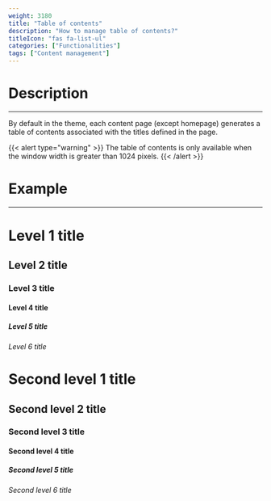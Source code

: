 ```yaml
---
weight: 3180
title: "Table of contents"
description: "How to manage table of contents?"
titleIcon: "fas fa-list-ul"
categories: ["Functionalities"]
tags: ["Content management"]
---
```


# Description
---

By default in the theme, each content page (except homepage) generates a table of contents associated with the titles defined in the page.

{{< alert type="warning" >}}
The table of contents is only available when the window width is greater than 1024 pixels.
{{< /alert >}}

# Example
---

# Level 1 title
## Level 2 title
### Level 3 title
#### Level 4 title
##### Level 5 title
###### Level 6 title

# Second level 1 title
## Second level 2 title
### Second level 3 title
#### Second level 4 title
##### Second level 5 title
###### Second level 6 title
